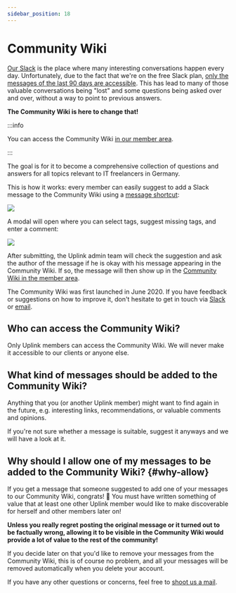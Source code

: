 ```yaml
---
sidebar_position: 18
---
```


# Community Wiki

[Our Slack](community-slack.md) is the place where many interesting conversations happen every day. Unfortunately, due to the fact that we're on the free Slack plan, [only the messages of the last 90 days are accessible](community-slack.md#90-days-limit). This has lead to many of those valuable conversations being "lost" and some questions being asked over and over, without a way to point to previous answers.

**The Community Wiki is here to change that!**

:::info

You can access the Community Wiki [in our member area](https://my.uplink.tech/community/wiki).

:::

The goal is for it to become a comprehensive collection of questions and answers for all topics relevant to IT freelancers in Germany.

This is how it works: every member can easily suggest to add a Slack message to the Community Wiki using a [message shortcut](https://slack.com/help/articles/360004063011-Work-with-apps-in-Slack-using-shortcuts#message-shortcuts):

![](/images/community-wiki-message-action.png)

A modal will open where you can select tags, suggest missing tags, and enter a comment:

![](/images/community-wiki-modal.png)

After submitting, the Uplink admin team will  check the suggestion and ask the author of the message if he is okay with his message appearing in the Community Wiki. If so, the message will then show up in the [Community Wiki in the member area](https://my.uplink.tech/community/wiki).

The Community Wiki was first launched in June 2020. If you have feedback or suggestions on how to improve it, don't hesitate to get in touch via [Slack](https://slack.com/app_redirect?team=T1LBG4C5N&channel=U1LB9UVJQ) or [email](mailto:hello@uplink.tech).

## Who can access the Community Wiki?

Only Uplink members can access the Community Wiki. We will never make it accessible to our clients or anyone else.

## What kind of messages should be added to the Community Wiki?

Anything that you (or another Uplink member) might want to find again in the future, e.g. interesting links, recommendations, or valuable comments and opinions.

If you're not sure whether a message is suitable, suggest it anyways and we will have a look at it.

## Why should I allow one of my messages to be added to the Community Wiki? {#why-allow}

If you get a message that someone suggested to add one of your messages to our Community Wiki, congrats! 🙌 You must have written something of value that at least one other Uplink member would like to make discoverable for herself and other members later on!

**Unless you really regret posting the original message or it turned out to be factually wrong, allowing it to be visible in the Community Wiki would provide a lot of value to the rest of the community!**

If you decide later on that you'd like to remove your messages from the Community Wiki, this is of course no problem, and all your messages will be removed automatically when you delete your account.

If you have any other questions or concerns, feel free to [shoot us a mail](mailto:hello@uplink.tech).
